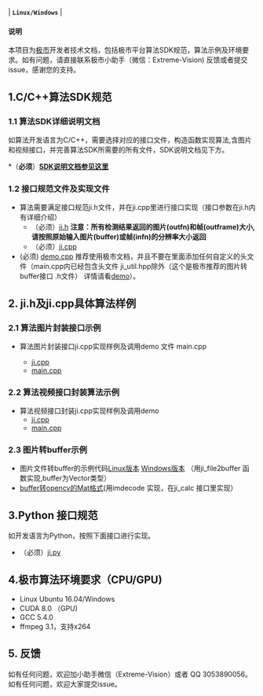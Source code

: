 | **`Linux/Windows`**                               |




#### 说明

本项目为[极市](http://cvmart.net/)开发者技术文档，包括极市平台算法SDK规范，算法示例及环境要求。如有问题，请直接联系极市小助手（微信：Extreme-Vision)  反馈或者提交issue，感谢您的支持。




## 1.C/C++算法SDK规范

### 1.1 算法SDK详细说明文档

如算法开发语言为C/C++，需要选择对应的接口文件，构造函数实现算法,含图片和视频接口，并完善算法SDK所需要的所有文件，SDK说明文档见下方。

*（**必须**）**[SDK说明文档参见这里](./极市算法SDK说明文档V1.0(C&C++)_180911.md)**  



### 1.2 接口规范文件及实现文件

- 算法需要满足接口规范ji.h文件，并在ji.cpp里进行接口实现（接口参数在ji.h内有详细介绍）
  - （必须）[ji.h](./ji.h) **注意：所有检测结果返回的图片(outfn)和帧(outframe)大小,请按照原始输入图片(buffer)或帧(infn)的分辨率大小返回** 
  - （必须）[ji.cpp](./ji.cpp) 
- (必须) [demo.cpp](./Test_Demo.cpp) 推荐使用极市文档，并且不要在里面添加任何自定义的头文件（main.cpp内已经包含头文件 ji_util.hpp除外（这个是极市推荐的图片转buffer接口 .h文件） 详情请看[demo](./convert_File2Buffer)）。



## 2. ji.h及ji.cpp具体算法样例

### 2.1 算法图片封装接口示例

- 算法图片封装接口ji.cpp实现样例及调用demo 文件 main.cpp

  - [ji.cpp](./algorithm_sample(image)/ji.cpp)
  - [main.cpp](./algorithm_sample(image)/main.cpp) 



### 2.2 算法视频接口封装算法示例 

  - 算法视频接口封装ji.cpp实现样例及调用demo  
    - [ji.cpp](./algorithm_sample(video)/ji.cpp)
    - [main.cpp](./algorithm_sample(video)/main.cpp)



### 2.3 图片转buffer示例

   - 图片文件转buffer的示例代码[Linux版本](./convert_File2Buffer/linux/ji_util.h)   [Windows版本](./convert_File2Buffer/windows/ji_util.h) （用ji_file2buffer 函数实现,buffer为Vector类型）
   - [buffer转opencv的Mat格式](./convert_Buffer2Mat/ji_sample_mat.cpp)(用imdecode 实现，在ji_calc 接口里实现）



## 3.Python 接口规范

如开发语言为Python，按照下面接口进行实现。

* （必须）[ji.py](./ji.py)  



## 4.极市算法环境要求（CPU/GPU)

* Linux Ubuntu 16.04/Windows
* CUDA 8.0 （GPU)
* GCC 5.4.0
* ffmpeg 3.1，支持x264



## 5. 反馈

如有任何问题，欢迎加小助手微信（Extreme-Vision）或者 QQ 3053890056。如有任何问题，欢迎大家提交issue。
